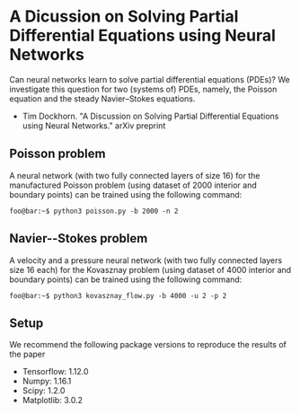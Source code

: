 # A Dicussion on Solving Partial Differential Equations using Neural Networks
Can neural networks learn to solve partial differential equations (PDEs)?  We investigate this question for two (systems of) PDEs, namely, the Poisson equation and the steady Navier–Stokes equations.

* Tim Dockhorn. "A Discussion on Solving Partial Differential Equations using Neural Networks." arXiv preprint

## Poisson problem
A neural network (with two fully connected layers of size 16) for the manufactured Poisson problem (using dataset of 2000 interior and boundary points) can be trained using the following command:
```console
foo@bar:~$ python3 poisson.py -b 2000 -n 2
```

## Navier--Stokes problem
A velocity and a pressure neural network (with two fully connected layers size 16 each) for the Kovasznay problem (using dataset of 4000 interior and boundary points) can be trained using the following command:
```console
foo@bar:~$ python3 kovasznay_flow.py -b 4000 -u 2 -p 2
```

## Setup
We recommend the following package versions to reproduce the results of the paper
* Tensorflow: 1.12.0
* Numpy: 1.16.1
* Scipy: 1.2.0
* Matplotlib: 3.0.2
